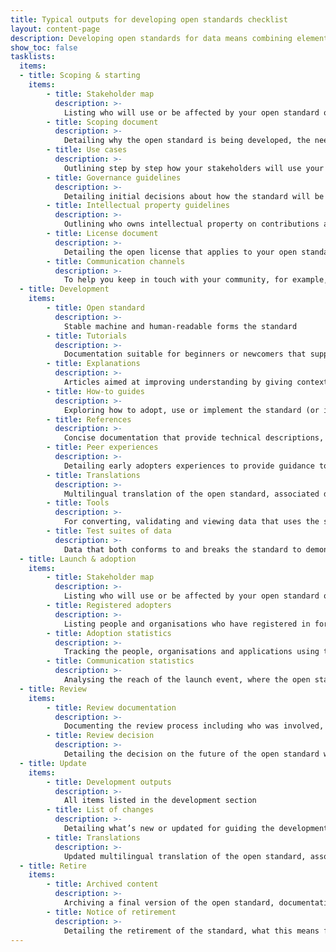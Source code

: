 ```yaml
---
title: Typical outputs for developing open standards checklist
layout: content-page
description: Developing open standards for data means combining elements of a technical activity, stakeholder coordination and community engagement. Use this checklist to track typical outputs at each stage.
show_toc: false
tasklists:
  items:
  - title: Scoping & starting
    items:
        - title: Stakeholder map
          description: >-
            Listing who will use or be affected by your open standard or its outputs - include your early adopters, the first to engage with the standard
        - title: Scoping document
          description: >-
            Detailing why the open standard is being developed, the need it meets or problem it solves, the vision for the standard, and what is in and out of scope
        - title: Use cases
          description: >-
            Outlining step by step how your stakeholders will use your open standard or its outputs to meet their need or solve their problem
        - title: Governance guidelines
          description: >-
            Detailing initial decisions about how the standard will be managed
        - title: Intellectual property guidelines
          description: >-
            Outlining who owns intellectual property on contributions and outputs
        - title: License document
          description: >-
            Detailing the open license that applies to your open standard and to contributions
        - title: Communication channels
          description: >-
            To help you keep in touch with your community, for example, online forums, newsletters, social media, offline meetups, and groups
  - title: Development
    items:
        - title: Open standard
          description: >-
            Stable machine and human-readable forms the standard
        - title: Tutorials
          description: >-
            Documentation suitable for beginners or newcomers that supports learning how to use the standard or its output.
        - title: Explanations
          description: >-
            Articles aimed at improving understanding by giving context, for example, explaining how the standard is being used by early adopters
        - title: How-to guides
          description: >-
            Exploring how to adopt, use or implement the standard (or its outputs) step-by-step to solve a problem or meet a need
        - title: References
          description: >-
            Concise documentation that provide technical descriptions, for example, human-readable versions of the open standard
        - title: Peer experiences
          description: >-
            Detailing early adopters experiences to provide guidance to others and feedback for the review stage
        - title: Translations
          description: >-
            Multilingual translation of the open standard, associated documentation and website content (if necessary to support other languages)
        - title: Tools
          description: >-
            For converting, validating and viewing data that uses the standard and code libraries for processing or analysing the standard
        - title: Test suites of data
          description: >-
            Data that both conforms to and breaks the standard to demonstrate scenarios adopters will encounter, handle or report
  - title: Launch & adoption
    items:
        - title: Stakeholder map
          description: >-
            Listing who will use or be affected by your open standard or its outputs - updated to include new stakeholders who have adopted the standard
        - title: Registered adopters
          description: >-
            Listing people and organisations who have registered in forums, been in touch or attended workshops and events - this will help to understand the makeup of your community
        - title: Adoption statistics
          description: >-
            Tracking the people, organisations and applications using the standard that will help to understand how the standard is being used
        - title: Communication statistics
          description: >-
            Analysing the reach of the launch event, where the open standard is being mentioned and by whom</td>
  - title: Review
    items:
        - title: Review documentation
          description: >-
            Documenting the review process including who was involved, what was considered and why, and how this impacted the decision
        - title: Review decision
          description: >-
            Detailing the decision on the future of the open standard which may be to update and maintain it, to update and re-scope it, or to retire the standard
  - title: Update
    items:
        - title: Development outputs
          description: >-
            All items listed in the development section 
        - title: List of changes
          description: >-
            Detailing what’s new or updated for guiding the development process and sharing with the community
        - title: Translations
          description: >-
            Updated multilingual translation of the open standard, associated documentation and website content (if necessary to support other languages)</td>
  - title: Retire
    items:
        - title: Archived content
          description: >-
            Archiving a final version of the open standard, documentation and guides, and website content in an archiving service like [Internet Archive](https://archive.org)
        - title: Notice of retirement
          description: >-
            Detailing the retirement of the standard, what this means for the community and any actions that can be taken in future
---
```


